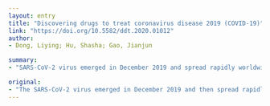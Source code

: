 ```yaml
---
layout: entry
title: "Discovering drugs to treat coronavirus disease 2019 (COVID-19)"
link: "https://doi.org/10.5582/ddt.2020.01012"
author:
- Dong, Liying; Hu, Shasha; Gao, Jianjun

summary:
- "SARS-CoV-2 virus emerged in December 2019 and spread rapidly worldwide. Scientists are trying to find antivirals specific to the virus. Several drugs are currently undergoing clinical studies to test their efficacy and safety in the treatment of coronavirus disease 2019 (COVID-19) Some promising results have been achieved thus far. The virus has spread rapidly to China, Japan, and South Korea."

original:
- "The SARS-CoV-2 virus emerged in December 2019 and then spread rapidly worldwide, particularly to China, Japan, and South Korea. Scientists are endeavoring to find antivirals specific to the virus. Several drugs such as chloroquine, arbidol, remdesivir, and favipiravir are currently undergoing clinical studies to test their efficacy and safety in the treatment of coronavirus disease 2019 (COVID-19) in China; some promising results have been achieved thus far. This article summarizes agents with potential efficacy against SARS-CoV-2."
---
```


